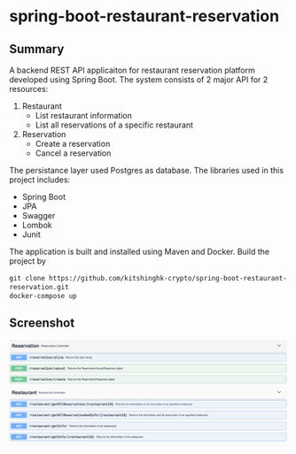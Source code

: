 # spring-boot-restaurant-reservation
## Summary
A backend REST API applicaiton for restaurant reservation platform developed using Spring Boot. The system consists of 2 major API for 2 resources:
1. Restaurant
   - List restaurant information
   - List all reservations of a specific restaurant
2. Reservation
   - Create a reservation
   - Cancel a reservation

The persistance layer used Postgres as database. The libraries used in this project includes:
- Spring Boot
- JPA
- Swagger
- Lombok
- Junit

The application is built and installed using Maven and Docker. Build the project by 
```
git clone https://github.com/kitshinghk-crypto/spring-boot-restaurant-reservation.git
docker-compose up
```

## Screenshot
![Swagger-UI index page](screenshot_1.png)
